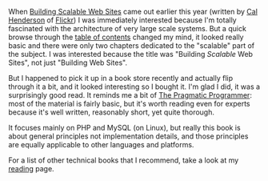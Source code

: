 When [Building Scalable Web
Sites](http://www.amazon.com/gp/product/0596102356/ref=as_li_ss_tl?ie=UTF8&tag=pauldowmancom-20&linkCode=as2&camp=217145&creative=399369&creativeASIN=0596102356)
came out earlier this year (written by [Cal Henderson][11] of [Flickr][12]) I
was immediately interested because I'm totally fascinated with the architecture
of very large scale systems. But a quick browse through the [table of
contents][13] changed my mind, it looked really basic and there were only two
chapters dedicated to the "scalable" part of the subject. I was interested
because the title was "Building _Scalable_ Web Sites", not just "Building Web
Sites".

   [10]: http://www.oreilly.com/catalog/web2apps/index.html
   [11]: http://www.iamcal.com/
   [12]: http://www.flickr.com/
   [13]: http://www.oreilly.com/catalog/web2apps/toc.html

But I happened to pick it up in a book store recently and actually flip
through it a bit, and it looked interesting so I bought it. I'm glad I did, it
was a surprisingly good read. It reminds me a bit of [The Pragmatic
Programmer][14]: most of the material is fairly basic, but it's worth reading
even for experts because it's well written, reasonably short, yet quite
thorough.

   [14]: http://www.pragmaticprogrammer.com/ppbook/index.shtml

It focuses mainly on PHP and MySQL (on Linux), but really this book is about
general principles not implementation details, and those principles are
equally applicable to other languages and platforms.

For a list of other technical books that I recommend, take a look at my
[reading][15] page.

   [15]: http://pauldowman.com/reading


